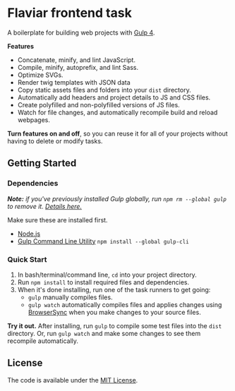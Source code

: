 # Flaviar frontend task

A boilerplate for building web projects with [Gulp 4](https://gulpjs.com/).

**Features**

-   Concatenate, minify, and lint JavaScript.
-   Compile, minify, autoprefix, and lint Sass.
-   Optimize SVGs.
-   Render twig templates with JSON data
-   Copy static assets files and folders into your `dist` directory.
-   Automatically add headers and project details to JS and CSS files.
-   Create polyfilled and non-polyfilled versions of JS files.
-   Watch for file changes, and automatically recompile build and reload webpages.

**Turn features on and off**, so you can reuse it for all of your projects without having to delete or modify tasks.

## Getting Started

### Dependencies

_**Note:** if you've previously installed Gulp globally, run `npm rm --global gulp` to remove it. [Details here.](https://medium.com/gulpjs/gulp-sips-command-line-interface-e53411d4467)_

Make sure these are installed first.

-   [Node.js](http://nodejs.org)
-   [Gulp Command Line Utility](http://gulpjs.com) `npm install --global gulp-cli`

### Quick Start

1. In bash/terminal/command line, `cd` into your project directory.
2. Run `npm install` to install required files and dependencies.
3. When it's done installing, run one of the task runners to get going:
    - `gulp` manually compiles files.
    - `gulp watch` automatically compiles files and applies changes using [BrowserSync](https://browsersync.io/) when you make changes to your source files.

**Try it out.** After installing, run `gulp` to compile some test files into the `dist` directory. Or, run `gulp watch` and make some changes to see them recompile automatically.

## License

The code is available under the [MIT License](LICENSE.md).
